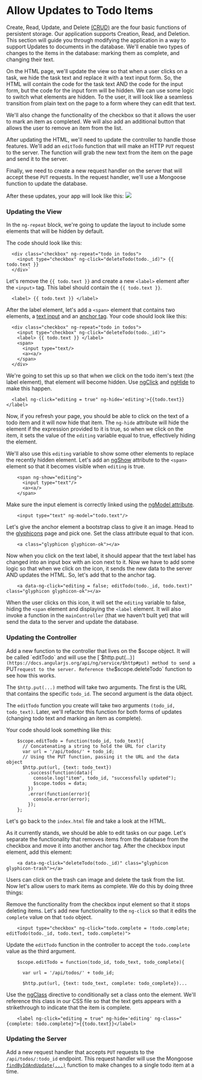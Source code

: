# Allow Updates to Todo Items

Create, Read, Update, and Delete [(CRUD)](https://en.wikipedia.org/wiki/Create,_read,_update_and_delete) are the four basic functions of persistent storage. Our application supports Creation, Read, and Deletion. This section will guide you through modifying the application in a way to support Updates to documents in the database. We'll enable two types of changes to the items in the database: marking them as complete, and changing their text.

On the HTML page, we'll update the view so that when a user clicks on a task, we hide the task text and replace it with a text input form. So, the HTML will contain the code for the task text AND the code for the input form, but the code for the input form will be hidden. We can use some logic to switch what elements are hidden. To the user, it will look like a seamless transition from plain text on the page to a form where they can edit that text.

We'll also change the functionality of the checkbox so that it allows the user to mark an item as completed. We will also add an additional button that allows the user to remove an item from the list.

After updating the HTML, we'll need to update the controller to handle those features. We'll add an `editTodo` function that will make an HTTP `PUT` request to the server. The function will grab the new text from the item on the page and send it to the server.

Finally, we need to create a new request handler on the server that will accept these `PUT` requests. In the request handler, we'll use a Mongoose function to update the database.

After these updates, your app will look like this: 
![](http://i67.tinypic.com/1zps9xg.jpg)

### Updating the View

In the `ng-repeat` block, we're going to update the layout to include some elements that will be hidden by default.

The code should look like this:

      <div class="checkbox" ng-repeat="todo in todos">
        <input type="checkbox" ng-click="deleteTodo(todo._id)"> {{ todo.text }}
      </div>` 

Let's remove the `{{ todo.text }}` and create a new `<label>` element after the `<input>` tag. This label should contain the `{{ todo.text }}`.

      <label> {{ todo.text }} </label>

After the label element, let's add a `<span>` element that contains two elements, a [text input](http://www.w3schools.com/tags/tag_input.asp) and an [anchor tag](http://www.w3schools.com/tags/tag_input.asp). Your code should look like this:

      <div class="checkbox" ng-repeat="todo in todos">
        <input type="checkbox" ng-click="deleteTodo(todo._id)">
        <label> {{ todo.text }} </label>
        <span>
          <input type="text/>
          <a><a/>
        </span> 
      </div>

We're going to set this up so that when we click on the todo item's text (the label element), that element will become hidden. Use [ngClick](https://docs.angularjs.org/api/ng/directive/ngClick) and [ngHide](https://docs.angularjs.org/api/ng/directive/ngHide) to make this happen. 

      <label ng-click="editing = true" ng-hide='editing'>{{todo.text}}</label>

Now, if you refresh your page, you should be able to click on the text of a todo item and it will now hide that item. The `ng-hide` attribute will hide the element if the expression provided to it is true, so when we click on the item, it sets the value of the `editing` variable equal to true, effectively hiding the element.

We'll also use this `editing` variable to show some other elements to replace the recently hidden element. Let's add an [ngShow](https://docs.angularjs.org/api/ng/directive/ngShow) attribute to the `<span>` element so that it becomes visible when `editing` is true.

        <span ng-show="editing">
          <input type="text"/>
          <a><a/>
        </span>

Make sure the input element is correctly linked using the [ngModel attribute](https://docs.angularjs.org/api/ng/directive/ngModel). 

        <input type="text" ng-model="todo.text"/>

Let's give the anchor element a bootstrap class to give it an image. Head to the [glyphicons](http://getbootstrap.com/components/) page and pick one. Set the class attribute equal to that icon.

        <a class="glyphicon glyphicon-ok"></a>

Now when you click on the text label, it should appear that the text label has changed into an input box with an icon next to it. Now we have to add some logic so that when we click on the icon, it sends the new data to the server AND updates the HTML. So, let's add that to the anchor tag.

        <a data-ng-click="editing = false; editTodo(todo._id, todo.text)" class="glyphicon glyphicon-ok"></a>

When the user clicks on this icon, it will set the `editing` variable to false, hiding the `<span` element and displaying the `<label` element. It will also invoke a function in the `mainController` (that we haven't built yet) that will send the data to the server and update the database.

### Updating the Controller

Add a new function to the controller that lives on the $scope object. It will be called `editTodo` and will use the [`$http.put(...)`](https://docs.angularjs.org/api/ng/service/$http#put) method to send a `PUT` request to the server. Reference the `$scope.deleteTodo` function to see how this works.

The `$http.put(...)` method will take two arguments. The first is the URL that contains the specific `todo_id`. The second argument is the data object.

The `editTodo` function you create will take two arguments `(todo_id, todo_text)`. Later, we'll refactor this function for both forms of updates (changing todo text and marking an item as complete).

Your code should look something like this:

        $scope.editTodo = function(todo_id, todo_text){
          // Concatenating a string to hold the URL for clarity
          var url = '/api/todos/' + todo_id;    
          // Using the PUT function, passing it the URL and the data object
          $http.put(url, {text: todo_text})
            .success(function(data){
              console.log("item", todo_id, "successfully updated");
              $scope.todos = data;
            })
            .error(function(error){
              console.error(error);
            });
        };

Let's go back to the `index.html` file and take a look at the HTML.

As it currently stands, we should be able to edit tasks on our page. Let's separate the functionality that removes items from the database from the checkbox and move it into another anchor tag. After the checkbox input element, add this element:

        <a data-ng-click="deleteTodo(todo._id)" class="glyphicon glyphicon-trash"></a>

Users can click on the trash can image and delete the task from the list. Now let's allow users to mark items as complete. We do this by doing three things:

Remove the functionality from the checkbox input element so that it stops deleting items. Let's add new functionality to the `ng-click` so that it edits the `complete` value on that `todo` object. 

        <input type="checkbox" ng-click="todo.complete = !todo.complete; editTodo(todo._id, todo.text, todo.complete)">

Update the `editTodo` function in the controller to accept the `todo.complete` value as the third argument. 
        
        $scope.editTodo = function(todo_id, todo_text, todo_complete){
          
          var url = '/api/todos/' + todo_id;    
          
          $http.put(url, {text: todo_text, complete: todo_complete})...

Use the [ngClass](https://docs.angularjs.org/api/ng/directive/ngClass) directive to conditionally set a class onto the element. We'll reference this class in our CSS file so that the text gets appears with a strikethrough to indicate that the item is complete.

        <label ng-click="editing = true" ng-hide='editing' ng-class="{complete: todo.complete}">{{todo.text}}</label>

### Updating the Server

Add a new request handler that accepts `PUT` requests to the `/api/todos/:todo_id` endpoint. This request handler will use the Mongoose [`findByIdAndUpdate(...)`](http://mongoosejs.com/docs/api.html#model_Model.findByIdAndUpdate) function to make changes to a single todo item at a time.



